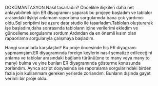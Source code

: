 DOKÜMANTASYON
Nasıl tasarladın?
Öncelikle ilişkileri daha net anlayabilmek için ER diyagramını yaparak bu projeye başladım ve tablalor arasındaki ilşkiyi anlamam raporlama sorgularında bana çok yardımcı oldu.Sql scriptimi ise azure data studio ile tasarladım.Tabloları oluşturarak işe başladım,daha sonrasında tabloların içine verilerimi ekledim ve güncelleme sorgularımı sordum.Ardından da en önemli kısım olan rapaorlama sorgularıyla çalışmaya başladım.


Hangi sorunlarla karşılaştın?
Bu proje öncesinde hiç ER diyagramı yapmamıştım.ER diyagramında foreign keylerin nasıl şematize edileceğini anlama ve tablolar arasındaki bağlantı türünü(one to many veya many to many) bulma ve yine bunları ER diyagramında gösterme konusunda zorlandım. Ayrıca script dosyasında ise raporalama sorgularındaki birden fazla join kulllanmam gereken yerlerde zorlandım. Bunların dışında gayet verimli bir proje oldu.
